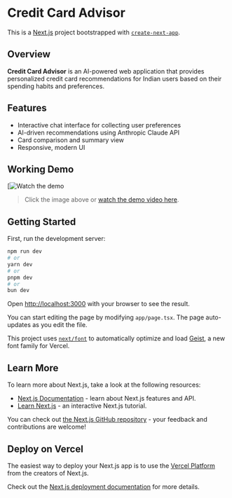 # Credit Card Advisor

This is a [Next.js](https://nextjs.org) project bootstrapped with [`create-next-app`](https://nextjs.org/docs/app/api-reference/cli/create-next-app).

## Overview

**Credit Card Advisor** is an AI-powered web application that provides personalized credit card recommendations for Indian users based on their spending habits and preferences.

## Features

- Interactive chat interface for collecting user preferences
- AI-driven recommendations using Anthropic Claude API
- Card comparison and summary view
- Responsive, modern UI

## Working Demo

[![Watch the demo](https://drive.google.com/file/d/1yoEsgij0y56pXBNhH6L4GMnkieS2ar1M/view?usp=sharing)
> Click the image above or [watch the demo video here](https://drive.google.com/file/d/1yoEsgij0y56pXBNhH6L4GMnkieS2ar1M/view?usp=sharing).

## Getting Started

First, run the development server:

```bash
npm run dev
# or
yarn dev
# or
pnpm dev
# or
bun dev
```

Open [http://localhost:3000](http://localhost:3000) with your browser to see the result.

You can start editing the page by modifying `app/page.tsx`. The page auto-updates as you edit the file.

This project uses [`next/font`](https://nextjs.org/docs/app/building-your-application/optimizing/fonts) to automatically optimize and load [Geist](https://vercel.com/font), a new font family for Vercel.

## Learn More

To learn more about Next.js, take a look at the following resources:

- [Next.js Documentation](https://nextjs.org/docs) - learn about Next.js features and API.
- [Learn Next.js](https://nextjs.org/learn) - an interactive Next.js tutorial.

You can check out [the Next.js GitHub repository](https://github.com/vercel/next.js) - your feedback and contributions are welcome!

## Deploy on Vercel

The easiest way to deploy your Next.js app is to use the [Vercel Platform](https://vercel.com/new?utm_medium=default-template&filter=next.js&utm_source=create-next-app&utm_campaign=create-next-app-readme) from the creators of Next.js.

Check out the [Next.js deployment documentation](https://nextjs.org/docs/app/building-your-application/deploying) for more details.
